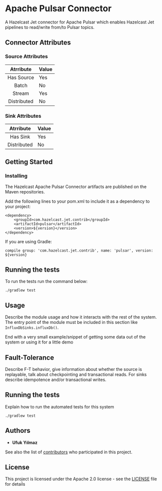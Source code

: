 # Apache Pulsar Connector

A Hazelcast Jet connector for Apache Pulsar which enables Hazelcast Jet pipelines to read/write from/to Pulsar topics.

## Connector Attributes
### Source Attributes
|  Atrribute  | Value |
|:-----------:|-------|
| Has Source  |  Yes  |
| Batch       |   No  |
| Stream      |  Yes  |
| Distributed |   No  |

### Sink Attributes
|  Atrribute  | Value |
|:-----------:|-------|
| Has Sink    |  Yes  |
| Distributed |   No  |


## Getting Started

### Installing

The Hazelcast Apache Pulsar Connector artifacts are published on the Maven repositories.

Add the following lines to your pom.xml to include it as a dependency to your project:

```
<dependency>
    <groupId>com.hazelcast.jet.contrib</groupId>
    <artifactId>pulsar</artifactId>
    <version>${version}</version>
</dependency>
```
If you are using Gradle: 
```
compile group: 'com.hazelcast.jet.contrib', name: 'pulsar', version: ${version}
```
## Running the tests

To run the tests run the command below: 

```
./gradlew test
```
## Usage

Describe the module usage and how it interacts with the rest of the system. The
entry point of the module must be included in this section like `InfluxDbSinks.influxDb()`.

End with a very small example/snippet of getting some data out of the system 
or using it for a little demo

## Fault-Tolerance
Describe F-T behavior, give information about whether the source is replayable, 
talk about checkpointing and transactional reads. For sinks describe idempotence 
and/or transactional writes.

## Running the tests

Explain how to run the automated tests for this system

```
./gradlew test
```

## Authors

* **Ufuk Yılmaz**

See also the list of [contributors](https://github.com/hazelcast/hazelcast-jet-contrib/graphs/contributors) 
who participated in this project.

## License

This project is licensed under the Apache 2.0 license - see the [LICENSE](LICENSE) 
file for details
